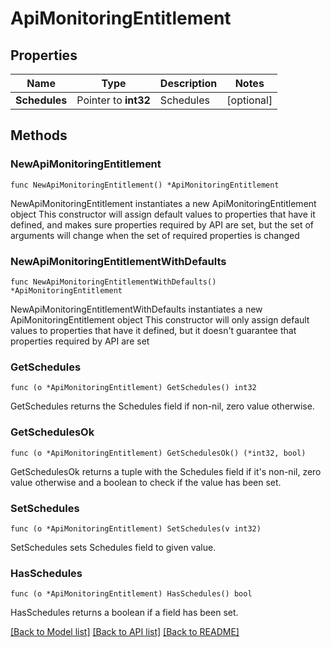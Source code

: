 # ApiMonitoringEntitlement

## Properties

Name | Type | Description | Notes
------------ | ------------- | ------------- | -------------
**Schedules** | Pointer to **int32** | Schedules | [optional] 

## Methods

### NewApiMonitoringEntitlement

`func NewApiMonitoringEntitlement() *ApiMonitoringEntitlement`

NewApiMonitoringEntitlement instantiates a new ApiMonitoringEntitlement object
This constructor will assign default values to properties that have it defined,
and makes sure properties required by API are set, but the set of arguments
will change when the set of required properties is changed

### NewApiMonitoringEntitlementWithDefaults

`func NewApiMonitoringEntitlementWithDefaults() *ApiMonitoringEntitlement`

NewApiMonitoringEntitlementWithDefaults instantiates a new ApiMonitoringEntitlement object
This constructor will only assign default values to properties that have it defined,
but it doesn't guarantee that properties required by API are set

### GetSchedules

`func (o *ApiMonitoringEntitlement) GetSchedules() int32`

GetSchedules returns the Schedules field if non-nil, zero value otherwise.

### GetSchedulesOk

`func (o *ApiMonitoringEntitlement) GetSchedulesOk() (*int32, bool)`

GetSchedulesOk returns a tuple with the Schedules field if it's non-nil, zero value otherwise
and a boolean to check if the value has been set.

### SetSchedules

`func (o *ApiMonitoringEntitlement) SetSchedules(v int32)`

SetSchedules sets Schedules field to given value.

### HasSchedules

`func (o *ApiMonitoringEntitlement) HasSchedules() bool`

HasSchedules returns a boolean if a field has been set.


[[Back to Model list]](../README.md#documentation-for-models) [[Back to API list]](../README.md#documentation-for-api-endpoints) [[Back to README]](../README.md)


